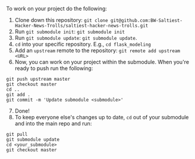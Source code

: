 To work on your project do the following:

1. Clone down this repository: `git clone git@github.com:BW-Saltiest-Hacker-News-Trolls/saltiest-hacker-news-trolls.git`
2. Run `git submodule init`: `git submodule init`
3. Run `git submodule update`: `git submodule update`.
4. `cd` into your specific repository.  E.g., `cd flask_modeling`
5. Add an `upstream` remote to the repository: `git remote add upstream <URL>`
6. Now, you can work on your project within the submodule.  When you're ready to push run the following:
```
git push upstream master
git checkout master
cd ..
git add .
git commit -m 'Update submodule <submodule>'
```
7. Done!
8. To keep everyone else's changes up to date, `cd` out of your submodule and into the main repo and run:
```
git pull
git submodule update
cd <your_submodule>
git checkout master
```

